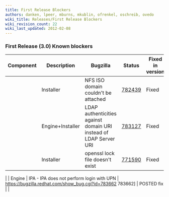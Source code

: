 ```yaml
---
title: First Release Blockers
authors: danken, lpeer, mburns, mkublin, ofrenkel, oschreib, ovedo
wiki_title: Releases/First Release Blockers
wiki_revision_count: 22
wiki_last_updated: 2012-02-08
---
```


### First Release (3.0) Known blockers

| Component          | Description                                                       | Bugzilla                                                     | Status     | Fixed in version        |
|--------------------|-------------------------------------------------------------------|--------------------------------------------------------------|------------|-------------------------|
| | Installer        | NFS ISO domain couldn't be attached                               | [782439](https://bugzilla.redhat.com/show_bug.cgi?id=782439) | Fixed      | Merged into engine_3.0 |
| | Engine+Installer | LDAP authenticities against domain URI instead of LDAP Server URI | [783127](https://bugzilla.redhat.com/show_bug.cgi?id=783127) | Fixed      |                         |
| | Installer        | openssl lock file doesn't exist                                   | [771590](https://bugzilla.redhat.com/show_bug.cgi?id=771590) | Fixed      | Merged into engine_3.0 |

| | Engine           | IPA - IPA does not perform login with UPN                         | <https://bugzilla.redhat.com/show_bug.cgi?id=783662> 783662] | POSTED fix |                         |
